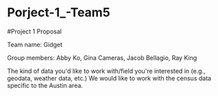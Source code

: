 # Porject-1_-Team5

#Project 1 Proposal
 
Team name: Gidget

Group members:
Abby Ko,
Gina Cameras,
Jacob Bellagio,
Ray King


The kind of data you'd like to work with/field you're interested in (e.g., geodata, weather data, etc.)
We would like to work with the census data specific to the Austin area.


